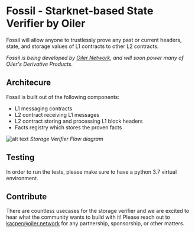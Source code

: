 # Fossil - Starknet-based State Verifier by Oiler

Fossil will allow anyone to trustlessly prove any past or current headers, state, and storage values of L1 contracts to other L2 contracts.

*Fossil is being developed by [Oiler Network](https://oiler.network), and will soon power many of Oiler's Derivative Products.*

## Architecure

Fossil is built out of the following components:

- L1 messaging contracts
- L2 contract receiving L1 messages
- L2 contract storing and processing L1 block headers
- Facts registry which stores the proven facts

![alt text](https://github.com/marcellobardus/starknet-l2-storage-verifier/blob/master/.github/storage-verifier.png?raw=true)
*Storage Verifier Flow diagram*

## Testing

In order to run the tests, please make sure to have a python 3.7 virtual environment.

## Contribute

There are countless usecases for the storage verifier and we are excited to hear what the community wants to build with it! Please reach out to <kacper@oiler.network> for any partnership, sponsorship, or other matters.
